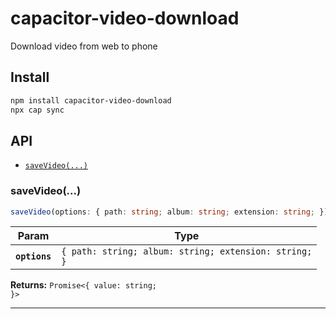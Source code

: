 # capacitor-video-download

Download video from web to phone

## Install

```bash
npm install capacitor-video-download
npx cap sync
```

## API

<docgen-index>

* [`saveVideo(...)`](#savevideo)

</docgen-index>

<docgen-api>
<!--Update the source file JSDoc comments and rerun docgen to update the docs below-->

### saveVideo(...)

```typescript
saveVideo(options: { path: string; album: string; extension: string; }) => Promise<{ value: string; }>
```

| Param         | Type                                                             |
| ------------- | ---------------------------------------------------------------- |
| **`options`** | <code>{ path: string; album: string; extension: string; }</code> |

**Returns:** <code>Promise&lt;{ value: string; }&gt;</code>

--------------------

</docgen-api>
